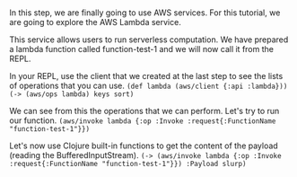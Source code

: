 # 

In this step, we are finally going to use AWS services. For this tutorial, we are going to explore the AWS Lambda service.

This service allows users to run serverless computation. We have prepared a lambda function called function-test-1 and we will now call it from the REPL.

In your REPL, use the client that we created at the last step to see the lists of operations that you can use. 
`(def lambda (aws/client {:api :lambda}))`
`(-> (aws/ops lambda) keys sort)`

We can see from this the operations that we can perform. Let's try to run our function. 
`(aws/invoke lambda {:op :Invoke :request{:FunctionName "function-test-1"}})`

Let's now use Clojure built-in functions to get the content of the payload (reading the BufferedInputStream). 
`(-> (aws/invoke lambda {:op :Invoke :request{:FunctionName "function-test-1"}}) :Payload slurp)`

